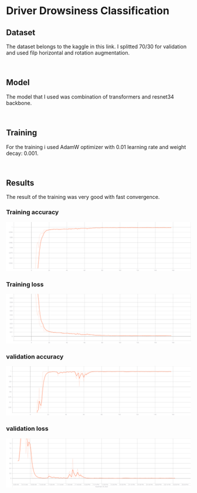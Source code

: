 # Driver Drowsiness Classification

## Dataset
The dataset belongs to the kaggle in this link. I splitted 70/30 for validation and used filp horizontal and rotation augmentation.

<br/>


## Model
The model that I used was combination of transformers and resnet34 backbone.

<br/>

## Training 
For the training i used AdamW optimizer with 0.01 learning rate and weight decay: 0.001.

<br/>

## Results
The result of the training was very good with fast convergence.

### Training accuracy
![](logs/train_accuracy.svg)

### Training loss
![](logs/train_loss.svg)

### validation accuracy
![](logs/validation_accuracy.svg)

### validation loss
![](logs/validation_loss.svg)

